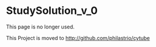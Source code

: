 # StudySolution_v_0

This page is no longer used.

This Project is moved to http://github.com/philastrio/cytube
